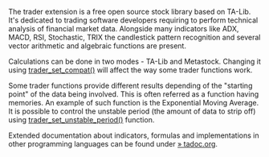 The trader extension is a free open source stock library based on
TA-Lib. It's dedicated to trading software developers requiring to
perform technical analysis of financial market data. Alongside many
indicators like ADX, MACD, RSI, Stochastic, TRIX the candlestick pattern
recognition and several vector arithmetic and algebraic functions are
present.

Calculations can be done in two modes - TA-Lib and Metastock. Changing
it using
<a href="/ref/trader.html#trader_set_compat" class="link">trader_set_compat()</a>
will affect the way some trader functions work.

Some trader functions provide different results depending of the
"starting point" of the data being involved. This is often referred as a
function having memories. An example of such function is the Exponential
Moving Average. It is possible to control the unstable period (the
amount of data to strip off) using
<a href="/ref/trader.html#trader_set_unstable_period" class="link">trader_set_unstable_period()</a>
function.

Extended documentation about indicators, formulas and implementations in
other programming languages can be found under
<a href="http://tadoc.org/" class="link external">» tadoc.org</a>.
